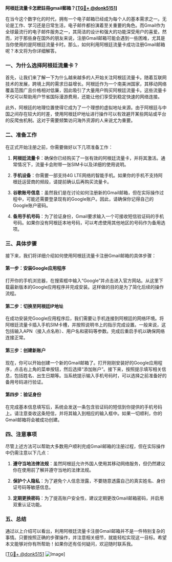 **阿根廷流量卡怎麽註冊gmail郵箱？[[TG💪+ @donk5151](https://t.me/s/donk5151)]**

在当今这个数字化的时代，拥有一个电子邮箱已经成为每个人的基本需求之一。无论是工作、学习还是日常生活，电子邮件都扮演着至关重要的角色。而Gmail作为全球最流行的电子邮件服务之一，其简洁的设计和强大的功能深受用户的喜爱。然而，对于那些身在国外的朋友来说，注册Gmail邮箱可能会遇到一些困难，尤其是当你使用的是阿根廷流量卡时。那么，如何利用阿根廷流量卡成功注册Gmail邮箱呢？本文将为你详细解答。

### 一、为什么选择阿根廷流量卡？

首先，让我们来了解一下为什么越来越多的人开始关注阿根廷流量卡。随着互联网技术的发展，跨境上网的需求日益增长。阿根廷作为一个南美洲国家，其移动网络覆盖范围广且价格相对低廉，因此吸引了大量用户购买阿根廷流量卡。这些流量卡不仅可以帮助用户节省国际漫游费用，还能让他们享受到稳定快速的网络连接。

此外，阿根廷的地理位置使得它成为了一个理想的虚拟地址来源。由于阿根廷与中国之间存在较大的时差，使用阿根廷IP地址进行操作可以有效避开某些网站或平台的反爬虫机制。这对于需要频繁访问海外资源的人来说尤为重要。

### 二、准备工作

在正式开始注册之前，你需要做好以下几项准备工作：

1. **阿根廷流量卡**：确保你已经购买了一张有效的阿根廷流量卡，并将其激活。通常情况下，流量卡会附带一张SIM卡以及详细的使用说明。
   
2. **手机设备**：你需要一部支持4G LTE网络的智能手机。如果你的手机不支持阿根廷运营商的频段，请提前确认后再购买流量卡。

3. **谷歌账号信息**：虽然我们是在讨论如何注册新的Gmail邮箱，但在实际操作过程中，可能还需要登录现有的Google账户。因此，请确保你记得自己的Google账户密码。

4. **备用手机号码**：为了验证身份，Gmail要求输入一个可接收短信验证码的手机号码。如果你没有阿根廷本地号码，可以考虑使用其他地区的号码作为备用选项。

### 三、具体步骤

接下来，我们将详细介绍如何使用阿根廷流量卡注册Gmail邮箱的具体步骤：

#### 第一步：安装Google应用程序

打开你的手机浏览器，在搜索框中输入“Google”并点击进入官方网站。从这里下载最新版本的Google应用程序并完成安装。这样做的目的是为了简化后续的操作流程。

#### 第二步：切换至阿根廷IP地址

在成功安装完Google应用程序后，我们需要让手机连接到阿根廷的网络环境。将阿根廷流量卡插入手机SIM卡槽，并按照说明书上的指示完成设置。一般来说，这包括输入APN（接入点名称）、用户名和密码等参数。完成后重启手机以确保网络连接正常。

#### 第三步：创建新账户

现在，你可以开始创建一个新的Gmail邮箱了。打开刚刚安装好的Google应用程序，点击右上角的菜单按钮，然后选择“添加账户”。接下来，按照提示填写相关信息，包括姓名、出生日期等。当系统提示输入手机号码时，可以选择之前准备好的备用号码进行验证。

#### 第四步：验证身份

在完成基本信息填写后，系统会发送一条包含验证码的短信到你提供的手机号码上。请注意查收这条短信，并将其输入到相应的输入框中。如果一切顺利，你的Gmail邮箱将会被成功创建。

### 四、注意事项

尽管上述方法可以帮助大多数用户顺利完成Gmail邮箱的注册过程，但在实际操作中仍需注意以下几点：

1. **遵守当地法律法规**：虽然阿根廷允许外国人使用其移动网络服务，但仍然建议你在使用前了解并遵守当地的法律法规。

2. **保护个人隐私**：为了避免个人信息泄露，不要随意透露自己的真实姓名、身份证号码等敏感信息。

3. **定期更换密码**：为了提高账户安全性，建议定期更改Gmail邮箱密码，并启用双重认证功能。

### 五、总结

通过以上介绍可以看出，利用阿根廷流量卡注册Gmail邮箱并不是一件特别复杂的事情。只要按照正确的步骤操作，并注意相关细节，就能轻松实现这一目标。希望本文能够对你有所帮助！如果你还有任何疑问，欢迎随时联系我。

[[TG💪+ @donk5151](https://t.me/s/donk5151) ![Image](https://i.postimg.cc/rwNCRYN7/Snipaste-2025-04-30-17-27-05.png)]